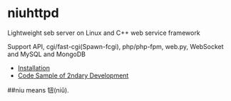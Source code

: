 # niuhttpd
Lightweight seb server on Linux and C++ web service framework

Support API, cgi/fast-cgi(Spawn-fcgi), php/php-fpm, web.py, WebSocket and MySQL and MongoDB

* [Installation](https://github.com/uplusware/niuhttpd/wiki/Installation)
* [Code Sample of 2ndary Development](https://github.com/uplusware/niuhttpd/wiki/Code-Sample-of-2ndary-Development)

##niu means 钮(niǔ).
